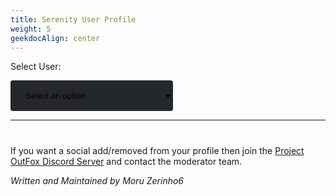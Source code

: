 ```yaml
---
title: Serenity User Profile
weight: 5
geekdocAlign: center
---
```


<style type="text/css">
.tg  {border-collapse:collapse;border-spacing:0;}
.tg td{border-color:black;border-style:solid;border-width:1px;font-family:Arial, sans-serif;font-size:14px;
  overflow:hidden;padding:10px 5px;word-break:normal;}
.tg th{border-color:black;border-style:solid;border-width:1px;font-family:Arial, sans-serif;font-size:14px;
  font-weight:normal;overflow:hidden;padding:10px 5px;word-break:normal;}
.tg .tg-0pky{border-color:inherit;text-align:left;vertical-align:top}
.tg .tg-0lax{text-align:left;vertical-align:top}

.glow-unique {
  text-shadow: 0 0 5px purple;
}

.glow-leaf {
  text-shadow: 0 0 5px green;
}

.glow-rare {
  text-shadow: 0 0 5px yellow;
}

.glow-basic {}

.glow-difficulty-novice {
  text-shadow: 0 0 2px blue;
}

.glow-difficulty-easy {
  text-shadow: 0 0 2px green;
}

.glow-difficulty-medium {
  text-shadow: 0 0 2px yellow;
}

.glow-difficulty-hard {
  text-shadow: 0 0 2px red;
}

.glow-difficulty-expert {
  text-shadow: 0 0 2px purple;
}

.glow-difficulty-edit {
  text-shadow: 0 0 2px grey;
}

.chart-detail {
  display: flex;
  flex-basis: 50%;
  justify-content: space-between;
  flex-direction: row;
  justify-content: center;
  margin-bottom: -20px;
  margin-top: -20px;
}

.chart-detail-name {
  align-self: start;
  flex-basis: 90%;
}

.chart-detail-name-disabled {
  align-self: start;
  flex-basis: 90%;
  color: #3f4142;
}

.chart-detail-value {
  align-self: end;
}

.chart-detail-value-disabled {
  align-self: end;
  color: #3f4142;
}

.chart-detail-div-section {
  display: flex;
  flex-direction: row;
  flex-wrap: wrap;
  justify-content: space-between;
  padding-right: 20px;
}

.chart-header-section-novice {
  display: flex;
  flex-direction: row;
  justify-content: space-between;
  border: 2px solid #094c6d;
}

.chart-section-novice {
  display: flex;
  width: 262px;
  border: 1px solid #0c91d5;
  background-color: #043049;
  flex-direction: column;
}

.chart-header-section-easy {
  display: flex;
  height: 30%;
  flex-direction: row;
  justify-content: space-between;
  border: 2px solid #046557;
}

.chart-section-easy {
  display: flex;
  width: 262px;
  border: 1px solid  #00d5a5;
  background-color: #004636;
  flex-direction: column;
}

.chart-header-section-medium {
  display: flex;
  height: 30%;
  flex-direction: row;
  justify-content: space-between;
  border: 2px solid #57401a;
}

.chart-section-medium {
  display: flex;
  width: 262px;
  border: 1px solid #d57100;
  background-color: #492500;
  flex-direction: column;
}

.chart-header-section-hard {
  display: flex;
  height: 30%;
  flex-direction: row;
  justify-content: space-between;
  border: 2px solid #541926;
}

.chart-section-hard {
  display: flex;
  width: 262px;
  border: 1px solid #d50721;
  background-color: #47020b;
  flex-direction: column;
}

.chart-header-section-expert {
  display: flex;
  height: 30%;
  flex-direction: row;
  justify-content: space-between;
  border: 2px solid #3b186d;
}

.chart-section-expert {
  display: flex;
  width: 262px;
  border: 1px solid #9406d5;
  background-color: #300249;
  flex-direction: column;
}

.chart-header-section-edit {
  display: flex;
  height: 30%;
  flex-direction: row;
  justify-content: space-between;
  border: 2px solid #33475f;
}

.chart-section-edit {
  display: flex;
  width: 262px;
  border: 1px solid #7f86b9;
  background-color: #2a2c3d;
  flex-direction: column;
}

.mode-charts-section {
  display: flex;
  justify-content: space-evenly;
  align-items: center;
  flex-wrap: wrap;
}

.chart-header-span-section {
  display: flex;
  flex-basis: 70%;
  flex-direction: column; 
  align-items: flex-start;
}

.glow {
  color: #fff;
  -webkit-animation: glow 1s ease-in-out;
}

@-webkit-keyframes glow {
  from {
    text-shadow: 0 0 10px #fff, 0 0 20px #fff, 0 0 30px #e60073, 0 0 40px #e60073, 0 0 50px #e60073
  }
  to {
    text-shadow: 0 0 20px #fff, 0 0 30px #ff4da6, 0 0 40px #ff4da6, 0 0 50px #ff4da6, 0 0 60px #ff4da6
  }
}
</style>

<label for="user-select">Select User:</label>

<select name="users" id="user-select" style="min-width: 260px; width: 30%; padding: 16px 20px; border: none; border-radius: 4px; background-color: #24282c;">
    <option value="">Select an option</option>
</select>

---

<h1 id="userName"></h1>

<div id= 'profileContent'>
<p>

<div id="tagsDiv" style="display: none;">
<h2>Tags</h2>

<div id='tagsRow' style="display: flex; flex-wrap: wrap; justify-items: center; justify-content: center; gap: 30px;">
</div>

</p>

<h2>Resume</h2>

<p id="userResume">Select user to view resume.</p>
<!-- Daniel Rotwind has submitted 93 charts, 4 songs and 9 graphics for Project OutFox Serenity.-->
<p id="userMostChartsForSong">Most Charted Song: Select User to View.</p>

<p id="userMostChartsForMode">Most Charted Mode: Select User to View</p>

</div>

<div id="socialsOuterDiv" style='display: none'>
  <h2>Socials</h2>
  <div id='socials' style="display: flex; flex-wrap: wrap; justify-items: center; justify-content: center; gap: 30px;">
  </div>
</div>

<div style="overflow-x:auto; display: none;" id="userSongSubmissionDiv">
<h2>Song Submissions</h2>
</div>

<div style="overflow-x:auto; display: none;" id="userGraphicSubmissionDiv">
<h2>Graphic Submissions</h2>
</div>

<div style="overflow-x:auto; display: none;" id="userChartSubmissionDiv">
<h2>Chart Submission</h2>
</div>

If you want a social add/removed from your profile then join the [Project OutFox Discord Server](https://discord.gg/cN4TjgQdcA) and contact the moderator team.

<div id="copyData" style="display: none;">
Want the data that we have stored for this profile? Click the button bellow and the JSON Object will be copied to your clipboard. (Tags not included!)
<div>
  <span class="gdoc-button gdoc-button--large">
    <a class="gdoc-button__link">
      Copy Data to Clipboard
    </a>
  </span>
</div>
</div>

_Written and Maintained by Moru Zerinho6_

<script src="https://unpkg.com/@popperjs/core@2">

</script>
<script src="https://unpkg.com/tippy.js@6">
  
</script>
<script>
const form = document.getElementById('user-select')
const userNameHeading = document.getElementById('userName')
const tagsDiv = document.getElementById('tagsDiv')
const tagsRow = document.getElementById('tagsRow')
const userResume = document.getElementById('userResume')
const userMostChartsForSong = document.getElementById('userMostChartsForSong')
const userMostChartsForMode = document.getElementById('userMostChartsForMode')
const userSongSubmissionDiv = document.getElementById('userSongSubmissionDiv')
const userGraphicSubmissionDiv = document.getElementById('userGraphicSubmissionDiv')
const userChartSubmissionDiv = document.getElementById('userChartSubmissionDiv')
const socialsDiv = document.getElementById('socials')
const socialsOuterDiv = document.getElementById('socialsOuterDiv')
const copyData = document.getElementById('copyData')
const dbURL = document.documentURI.split('meta')[0] + 'meta/serenity_db.json'
const main = async () => {
  const req = await fetch(dbURL)

  if (req.status !== 200) {
    console.error('Failed to get serenity data. Retrying.')
    main()
  }

  const serenityDb = await req.json()

  if (!serenityDb) {
    alert('Could not load serenity data, try reloading the page or contact the OutFox Team.')
    return
  }

  const allAvailableUsers = () => {
    const users = []
    serenityDb.volumes.forEach((volume) => {

      volume.music_authors.forEach((author) => {
        if (users.includes(author)) return

        users.push(author)
      })

      volume.chart_authors.forEach((author) => {
        if (users.includes(author)) return

        users.push(author)
      })

      volume.graphic_authors.forEach((author) => {
        if (users.includes(author)) return

        users.push(author)
      })
    })

    serenityDb.user_hall.forEach((user) => {
      if (users.includes(user.name)) return

      users.push(user.name)
    })

    return users.sort((a, b) => a.localeCompare(b))
  }

  const collectUserData = (user) => {
    const userData = {
      name: user,
      contributedToVolumes: [],
      contributedToSongs: [],
      contributedToModes: [],
      contributedToStyles: [],
      songContributions: [],
      graphicContributions: {},
      chartContributions: []
    }

    serenityDb.volumes.forEach((volume) => {
      if (volume.music_authors.includes(user) || volume.graphic_authors.includes(user) || volume.chart_authors.includes(user)) {
        userData.contributedToVolumes.push(volume.abrev)
      }

      volume.songs.forEach((song) => {
        if (!userData.contributedToSongs.includes(song.title) && (song.chart_authors.includes(user) || song.graphic_authors.includes(user) || song.chart_authors.includes(user))) {
          userData.contributedToSongs.push(song.title)
        }

        if (song.music_authors.includes(user)) {
          const songInfo = {
            volume,
            author: song.music_authors,
            title: song.title,
            length: song.length,
            genre: song.genre,
            bpm: song.bpm,
            license: song.license
          }
          userData.songContributions.push(songInfo)
        }

        if (song.graphics.background && (Array.isArray(song.graphics.background.author) ? song.graphics.background.author.includes(user) : song.graphics.background.author === user)) {
          if (!Object.keys(userData.graphicContributions).includes(song.title)) {
            userData.graphicContributions[song.title] = {}
          }

          userData.graphicContributions[song.title].background = song.graphics.background
        }

        if (song.graphics.jacket && (Array.isArray(song.graphics.jacket.author) ? song.graphics.jacket.author.includes(user) : song.graphics.jacket.author === user)) {
          if (!Object.keys(userData.graphicContributions).includes(song.title)) {
            userData.graphicContributions[song.title] = {}
          }

          userData.graphicContributions[song.title].jacket = song.graphics.jacket
        }

        if (song.graphics.banner && (Array.isArray(song.graphics.banner.author) ? song.graphics.banner.author.includes(user) : song.graphics.banner.author === user)) {
          if (!Object.keys(userData.graphicContributions).includes(song.title)) {
            userData.graphicContributions[song.title] = {}
          }

          userData.graphicContributions[song.title].banner = song.graphics.banner
        }

        if (song.graphics.bga && (Array.isArray(song.graphics.bga.author) ? song.graphics.bga.author.includes(user) : song.graphics.bga.author === user)) {
          if (!Object.keys(userData.graphicContributions).includes(song.title)) {
            userData.graphicContributions[song.title] = {}
          }

          userData.graphicContributions[song.title].bga = song.graphics.bga
        }

        const modes = Object.keys(song.charts)

        modes.forEach((mode) => {
          const styles = Object.keys(song.charts[mode])

          styles.forEach((style) => {
            const styleCharts = song.charts[mode][style]
            
            styleCharts.forEach((chart) => {
              const isAuthor = Array.isArray(chart.author) ? chart.author.includes(user) : chart.author === user

              if (!isAuthor) return
                
              if (!userData.contributedToModes.includes(mode)) {
                userData.contributedToModes.push(mode)
              }

              if (!userData.contributedToModes.includes(mode)) {
                userData.contributedToModes.push(mode)
              }

              const chartInfo = {
                song: song.title,
                mode,
                style,
                chart_data: chart
              }

              userData.chartContributions.push(chartInfo)
            })
          })
        })
      })
    })

    return userData
  }

  const collectUserTags = (userData) => {
    let tagsList = []
    const addTag = (tag) => {
      if (tagsList.includes(tag)) return

      tagsList.push(tag)
    }

    if (serenityDb.user_hall.find(u => u.name === userData.name)) {
      const user = serenityDb.user_hall.find(u => u.name === userData.name)

      if (Array.isArray(user.pretags)) {
        tagsList = user.pretags
      }
    }

    let songsInSerenity = 0

    serenityDb.volumes.forEach((volume) => {
      songsInSerenity += volume.songs.length
    })

    if (userData.contributedToSongs.length === songsInSerenity) {
      addTag('CONTENT_BRINGER')
      addTag('CONSTANT_VISIT')
    }

    const serenityVolumes = serenityDb.volumes.length
    if (userData.contributedToVolumes.length === serenityVolumes) {
      addTag('CONSTANT_VISIT')
    }

    const songsWithGraphicContribution = Object.keys(userData.graphicContributions)
    if (songsWithGraphicContribution.find((song) => Object.keys(userData.graphicContributions[song]).includes('bga'))) {
      addTag('SERENITY_VISION')
    }

    if (userData.songContributions.length > 0) {
      addTag('SERENITY_VOICE')

      const songInVolumes = []
      userData.songContributions.forEach((song) => {

        if (!songInVolumes.includes(song.volume)) {
          songInVolumes.push(song.volume)
        }

        if (Array.isArray(song.author) && song.author.length > 1) {
          addTag('VOICE_TO_SHARE')
        }
      })

      if (songInVolumes.length > 1) {
        addTag('VOICE_RETURN')
      }
    }

    const songsContributed = Object.keys(userData.graphicContributions)
    if (songsContributed.length > 0) {
      addTag('SERENITY_ARTIST')

      if (songsContributed.length > 2) {
        addTag('COLOR_MARK')
      }
    }

    if (userData.chartContributions.length > 0) {
      addTag('CHART_ARTIST')

      userData.contributedToModes.forEach((mode) => {
        const modeChartCount = userData.chartContributions.filter((chart) => chart.mode === mode).length
        let hasHigherChartCount = false
  
        users.forEach((userNameFromList) => {
          if (hasHigherChartCount) return
          if (userNameFromList === userData.name) return
          const userFromList = collectUserData(userNameFromList)
          if (!userFromList.contributedToModes.includes(mode)) return

          const modeChartCountFromUser =  userFromList.chartContributions.filter((chartFromUser) => chartFromUser.mode === mode).length

          if (modeChartCountFromUser > modeChartCount) {
            hasHigherChartCount = true
          }
        })

        if (!hasHigherChartCount) {
          addTag(`${mode.toUpperCase()}_GOD`)
        }
      })
    }

    if (['CHART_ARTIST', 'SERENITY_ARTIST', 'SERENITY_VOICE'].every(e => tagsList.includes(e))) {
      addTag('SUPREME')
    }

    return tagsList
  }

  const users = allAvailableUsers()

  users.forEach((user) => {
    const optionElement = document.createElement('option')
    optionElement.setAttribute('value', user)

    const thisUserTags = collectUserTags(collectUserData(user))
    optionElement.innerText = thisUserTags.length > 0 ? `${user} - ${thisUserTags.length} Tags`: user

    form.appendChild(optionElement)
  })

  const resumeContribution = (user, charts, graphics, songs) => {
    let finalString = ''

    if (1 > charts && 1 > graphics && 1 > songs) {
      return `${user} has contributed to OutFox Serenity in some way that is not creating chart/graphic or songs.`
    }

    if (charts > 0) {
      finalString += charts > 1 ? `${charts} charts` : `${charts} chart`
    }

    if (graphics > 0) {
      if (finalString === '') {
        finalString = graphics > 1 ? `${graphics} graphics` : `${graphics} graphic`
      } else {
        finalString += graphics > 1 ? `, ${graphics} graphics` : `, ${graphics} graphic`
      }
    }

    if (songs > 0) {
      if (finalString === '') {
        finalString = songs > 1 ? `${songs} songs` : `${songs} song`
      } else {
        finalString += songs > 1 ? ` and ${songs} songs` : ` and ${songs} song`
      }
    }

    return finalString
  }

  form.addEventListener('change', (user) => {
    const userName = user.target.value
    if (!userName) return
    const userContributionData = collectUserData(userName)
    const userTags = collectUserTags(userContributionData)

    userNameHeading.innerText = userName
    // Tags
    if (1 > userTags.length) {
      tagsDiv.setAttribute('style', 'display: none;')
    } else {
      tagsRow.innerHTML = ''
      userTags.forEach((tag) => {
        const span = document.createElement('span')
        span.setAttribute('id', tag)

        const a = document.createElement('a')
        a.setAttribute('class', 'gdoc-button__link')
        
        const tagObj = serenityDb.honor_tags.find((t) => t.tag === tag)

        a.innerText = tagObj.name
        span.setAttribute('class', `gdoc-button gdoc-button--large glow-${tagObj.rarity}${tagObj.rarity === 'unique' ? ' glow' : ''}`)

        span.appendChild(a)
        tagsRow.appendChild(span)

        const capitalizeRarity = tagObj.rarity[0].toUpperCase() + tagObj.rarity.slice(1, tagObj.rarity.length)
        tippy(`#${tag}`, {
          content: `${capitalizeRarity}: ${tagObj.explanation}`
        })
      })
      tagsDiv.setAttribute('style', '')
    }

    // Contribution Resume
    let graphicContributions = 0

    Object.keys(userContributionData.graphicContributions).forEach((song) => {
      graphicContributions += Object.keys(userContributionData.graphicContributions[song]).length
    })

    const contributionResume = resumeContribution(userName, userContributionData.chartContributions.length, graphicContributions, userContributionData.songContributions.length)
    userResume.innerText = contributionResume.startsWith(userName) ? contributionResume : `${userName} has created ${contributionResume} for OutFox Serenity`

    // Chart/Song chart count
    const songChartCount = {}
    const modeChartCount = {}

    userContributionData.chartContributions.forEach((chart) => {
      if (!songChartCount[chart.song]) {
        songChartCount[chart.song] = 1
      } else {
        songChartCount[chart.song] += 1
      }

      if (!modeChartCount[chart.mode]) {
        modeChartCount[chart.mode] = 1
      } else {
        modeChartCount[chart.mode] += 1
      }
    })

    const songsWithCharts = Object.keys(songChartCount)
    const songsChartCount = Object.values(songChartCount)
    const songWithMostChart = songsWithCharts[songsChartCount.indexOf(Math.max(...songsChartCount))]

    const modesWithCharts = Object.keys(modeChartCount)
    const modesChartCount = Object.values(modeChartCount)
    const modeWithMostChart = modesWithCharts[modesChartCount.indexOf(Math.max(...modesChartCount))]

    userMostChartsForSong.innerText = `Most Charted Song: ${songWithMostChart ? songWithMostChart + ` (${Math.max(...songsChartCount)} charts)` : 'None'}`
    userMostChartsForMode.innerText = `Most Charted Mode: ${modeWithMostChart ? modeWithMostChart + ` (${Math.max(...modesChartCount)} charts)`: 'None'}`

    // Songs Submission
    if (1 > userContributionData.songContributions.length) {
      userSongSubmissionDiv.setAttribute('style', 'display: none;')
    } else {
      userSongSubmissionDiv.innerHTML = ''
      
      const songSubmissionsHeading2 = document.createElement('h2')
      songSubmissionsHeading2.innerText = 'Song Submissions'

      const table = document.createElement('table')
      table.setAttribute('class', 'tg')

      const thead = document.createElement('thead')
      const theadTr = document.createElement('tr')

      const thSongName = document.createElement('th')
      thSongName.setAttribute('class', 'tg-0pky')
      thSongName.innerText = 'Song Name'

      const thDuration = document.createElement('th')
      thDuration.setAttribute('class', 'tg-0pky')
      thDuration.innerText = 'Duration'

      const thLicense = document.createElement('th')
      thLicense.setAttribute('class', 'tg-0pky')
      thLicense.innerText = 'License'

      theadTr.appendChild(thSongName)
      theadTr.appendChild(thDuration)
      theadTr.appendChild(thLicense)
      thead.appendChild(theadTr)

      const tbody = document.createElement('tbody')
      
      userContributionData.songContributions.forEach((song) => {
        const songTr = document.createElement('tr')
        const songNameTd = document.createElement('td')
        const durationTd = document.createElement('td')
        const licenseTd = document.createElement('td')

        songNameTd.innerText = song.title
        songNameTd.setAttribute('class' , 'tg-0pky')

        durationTd.innerText = song.length
        durationTd.setAttribute('class' , 'tg-0pky')

        licenseTd.innerText = song.license || 'Not Specified'
        licenseTd.setAttribute('class' , 'tg-0pky')

        songTr.appendChild(songNameTd)
        songTr.appendChild(durationTd)
        songTr.appendChild(licenseTd)

        tbody.appendChild(songTr)
      })

      table.appendChild(thead)
      table.appendChild(tbody)

      userSongSubmissionDiv.appendChild(songSubmissionsHeading2)
      userSongSubmissionDiv.appendChild(table)
      userSongSubmissionDiv.setAttribute('style', 'overflow-x:auto;')
    }

    // Graphics Submission
    if (1 > graphicContributions) {
      userGraphicSubmissionDiv.setAttribute('style', 'display: none;')
    } else {
      userGraphicSubmissionDiv.innerHTML = ''
      
      const graphicSubmissionsHeading2 = document.createElement('h2')
      graphicSubmissionsHeading2.innerText = 'Graphic Submissions'

      const table = document.createElement('table')
      table.setAttribute('class', 'tg')

      const thead = document.createElement('thead')
      const theadTr = document.createElement('tr')

      const thGraphicType = document.createElement('th')
      thGraphicType.setAttribute('class', 'tg-0pky')
      thGraphicType.innerText = 'Graphic Type'

      const thSong = document.createElement('th')
      thSong.setAttribute('class', 'tg-0pky')
      thSong.innerText = 'Song'

      const thLicense = document.createElement('th')
      thLicense.setAttribute('class', 'tg-0pky')
      thLicense.innerText = 'License'

      theadTr.appendChild(thGraphicType)
      theadTr.appendChild(thSong)
      theadTr.appendChild(thLicense)
      thead.appendChild(theadTr)

      const tbody = document.createElement('tbody')
      const songsWithGraphicContribution = Object.keys(userContributionData.graphicContributions)
      
      songsWithGraphicContribution.forEach((song) => {
        let licenses = []
        const submittedGraphicTypes = []
        const songGraphics = userContributionData.graphicContributions[song]
        const graphicTypes = Object.keys(songGraphics)

        graphicTypes.forEach((graphic) => {
          if (Array.isArray(songGraphics[graphic].license)) {
            songGraphics[graphic].license.forEach((license) => {
              if (!licenses.includes(license)) {
                licenses.push(license)
              }
            })
          } else {
            if (!licenses.includes(songGraphics[graphic].license)) {
              licenses.push(songGraphics[graphic].license)
            }
          }

          submittedGraphicTypes.push(graphic === 'bga' ? graphic.toUpperCase() : graphic[0].toUpperCase() + graphic.slice(1, graphic.length))
        })

        const graphicSectionTr = document.createElement('tr')
        const graphicTypeTd = document.createElement('td')
        const songTd = document.createElement('td')
        const licenseTd = document.createElement('td')

        graphicTypeTd.innerText = submittedGraphicTypes.join(', ')
        graphicTypeTd.setAttribute('class' , 'tg-0pky')

        songTd.innerText = song
        songTd.setAttribute('class' , 'tg-0pky')

        licenseTd.innerText = licenses.join(', ')
        licenseTd.setAttribute('class' , 'tg-0pky')

        graphicSectionTr.appendChild(graphicTypeTd)
        graphicSectionTr.appendChild(songTd)
        graphicSectionTr.appendChild(licenseTd)

        tbody.appendChild(graphicSectionTr)
      })

      table.appendChild(thead)
      table.appendChild(tbody)

      userGraphicSubmissionDiv.appendChild(graphicSubmissionsHeading2)
      userGraphicSubmissionDiv.appendChild(table)
      userGraphicSubmissionDiv.setAttribute('style', 'overflow-x:auto;')
    }

    // Chart Submission
    if (1 > userContributionData.chartContributions.length) {
      userChartSubmissionDiv.setAttribute('style', 'display: none;')
    } else {
      userChartSubmissionDiv.innerHTML = ''
      
      const chartSubmissionsHeading2 = document.createElement('h2')
      chartSubmissionsHeading2.innerText = 'Chart Submissions'

      const songsChartDiv = document.createElement('div')
      const songsCharted = userContributionData.chartContributions.reduce((accumulator, currentChart) => {
        if (!accumulator.find((e) => e === currentChart.song)) {
          accumulator.push(currentChart.song)
        }
        
        return accumulator
      }, [])

      songsCharted.forEach((songName) => {
        const songHeading = document.createElement('h3')
        songHeading.innerText = songName

        const modesChartedForThisSong = userContributionData.chartContributions.reduce((accumulator, currentChart) => {
          if (currentChart.song === songName && !accumulator.find((e) => e === currentChart.mode)) {
            accumulator.push(currentChart.mode)
          }
          return accumulator
        }, [])

        songsChartDiv.appendChild(songHeading)
        modesChartedForThisSong.forEach((modeName) => {
          const modeHeading = document.createElement('h4')
          modeHeading.innerText = modeName
          songsChartDiv.appendChild(modeHeading)

          const modeChartsSectionDiv = document.createElement('div')
          modeChartsSectionDiv.setAttribute('class', 'mode-charts-section')

          const chartsForThisModeAndSong = userContributionData.chartContributions.filter((chart) => {
            if (chart.song === songName && chart.mode === modeName) {
              return chart
            }
          })

          chartsForThisModeAndSong.forEach((chart) => {
            const chartSectionDiv = document.createElement('div')
            chartSectionDiv.setAttribute('class', `chart-section-${chart.chart_data.difficulty.toLowerCase()}`)
            chartSectionDiv.setAttribute('style', 'margin-bottom: 20px;')

            const chartHeaderSectionDiv = document.createElement('div')
            chartHeaderSectionDiv.setAttribute('class', `chart-header-section-${chart.chart_data.difficulty.toLowerCase()}`)

            const chartHeaderSpan = document.createElement('span')
            chartHeaderSpan.setAttribute('class', 'chart-header-span-section')

            const difficultyNameHeading = document.createElement('h3')
            difficultyNameHeading.setAttribute('style', 'padding-left: 15px; margin-bottom: -25px;')
            difficultyNameHeading.innerText = chart.chart_data.difficulty

            const styleNameHeading = document.createElement('h4')
            styleNameHeading.setAttribute('style', 'padding-left: 15px;')
            styleNameHeading.innerText = chart.style

            chartHeaderSpan.appendChild(difficultyNameHeading)
            chartHeaderSpan.appendChild(styleNameHeading)

            const meterHeading = document.createElement('h1')
            meterHeading.setAttribute('style', 'padding-right: 15px;')
            meterHeading.innerText = chart.chart_data.meter

            chartHeaderSectionDiv.appendChild(chartHeaderSpan)
            chartHeaderSectionDiv.appendChild(meterHeading)

            chartSectionDiv.appendChild(chartHeaderSectionDiv)

            //// - Details

            const chartDetailSectionDiv = document.createElement('div')
            chartDetailSectionDiv.setAttribute('class', 'chart-detail-div-section')

            const chartData = chart.chart_data.chart_info
            const [
              taps, hands, jumps, rolls, 
              holds, lifts, mines, fakes
            ] = 
            [
              chartData.notes, chartData.hands, chartData.jumps, chartData.rolls,
              chartData.holds, chartData.lifts, chartData.mines, chartData.fakes
            ]
            const detailNames = ['TAPS', 'HANDS', 'JUMPS', 'ROLLS', 'HOLDS', 'LIFTS', 'MINES', 'FAKES']
            const detailValues = [taps, hands, jumps, rolls, holds, lifts, mines, fakes]

            for (let i = 0; i < detailNames.length; i++) {
              const chartDetail = document.createElement('div')
              chartDetail.setAttribute('class', 'chart-detail')

              const valueMatters = !!detailValues[i]
              const detailNameHeading = document.createElement('h4')
              detailNameHeading.setAttribute('class', `chart-detail-name${valueMatters ? '' : '-disabled'}`)
              detailNameHeading.innerText = detailNames[i] + ':'

              const detailValueHeading = document.createElement('h4')
              detailValueHeading.setAttribute('class', `chart-detail-value${valueMatters ? '' : '-disabled'}`)
              detailValueHeading.innerText = detailValues[i] || 0

              chartDetail.appendChild(detailNameHeading)
              chartDetail.appendChild(detailValueHeading)
              chartDetailSectionDiv.appendChild(chartDetail)
            }

            chartSectionDiv.appendChild(chartDetailSectionDiv)
            modeChartsSectionDiv.appendChild(chartSectionDiv)
          })

          songsChartDiv.appendChild(modeChartsSectionDiv)
        })
      })

      /*
        song: song.title,
        mode,
        style,
        chart_data: chart
      */

      /*
      const table = document.createElement('table')
      table.setAttribute('class', 'tg')

      const thead = document.createElement('thead')
      const theadTr = document.createElement('tr')

      const thSongName = document.createElement('th')
      thSongName.setAttribute('class', 'tg-0pky')
      thSongName.innerText = 'Song'

      const thMode = document.createElement('th')
      thMode.setAttribute('class', 'tg-0pky')
      thMode.innerText = 'Mode'

      const thStyle = document.createElement('th')
      thStyle.setAttribute('class', 'tg-0pky')
      thStyle.innerText = 'Style'

      const thDifficulty = document.createElement('th')
      thDifficulty.setAttribute('class', 'tg-0lax')
      thDifficulty.innerText = 'Difficulty'

      const thMeter = document.createElement('th')
      thMeter.setAttribute('class', 'tg-0lax')
      thMeter.innerText = 'Meter'

      theadTr.appendChild(thSongName)
      theadTr.appendChild(thMode)
      theadTr.appendChild(thStyle)
      theadTr.appendChild(thDifficulty)
      theadTr.appendChild(thMeter)
      thead.appendChild(theadTr)

      const tbody = document.createElement('tbody')

      userContributionData.chartContributions.forEach((chart) => {
        
        const chartTr = document.createElement('tr')
        const songTd = document.createElement('td')
        const modeTd = document.createElement('td')
        const styleTd = document.createElement('td')
        const difficultyTd = document.createElement('td')
        const meterTd = document.createElement('td')

        songTd.innerText = chart.song
        songTd.setAttribute('class' , 'tg-0pky')

        modeTd.innerText = chart.mode
        modeTd.setAttribute('class' , 'tg-0pky')

        styleTd.innerText = chart.style
        styleTd.setAttribute('class' , 'tg-0pky')

        difficultyTd.innerText = chart.chart_data.difficulty
        difficultyTd.setAttribute('class' , `tg-0pky glow-difficulty-${chart.chart_data.difficulty.toLowerCase()}`)

        meterTd.innerText = chart.chart_data.meter
        meterTd.setAttribute('class' , 'tg-0pky')

        chartTr.appendChild(songTd)
        chartTr.appendChild(modeTd)
        chartTr.appendChild(styleTd)
        chartTr.appendChild(difficultyTd)
        chartTr.appendChild(meterTd)

        tbody.appendChild(chartTr)
      })

      table.appendChild(thead)
      table.appendChild(tbody)

      userChartSubmissionDiv.appendChild(chartSubmissionsHeading2)
      userChartSubmissionDiv.appendChild(table)
      userChartSubmissionDiv.setAttribute('style', 'overflow-x:auto;')
      */

      userChartSubmissionDiv.appendChild(chartSubmissionsHeading2)
      userChartSubmissionDiv.appendChild(songsChartDiv)
      userChartSubmissionDiv.setAttribute('style', '')
    }

    // Socials
    const userHall = serenityDb.user_hall.find((u) => u.name === userName)

    if (userHall && userHall.socials) {
      socialsDiv.innerHTML = ''
      const socials = Object.keys(userHall.socials)

      socials.forEach((social) => {
        const capitalizeSocial = social[0].toUpperCase() + social.slice(1, social.length)
        const span = document.createElement('span')
        span.setAttribute('class', 'gdoc-button gdoc-button--large')

        const a = document.createElement('a')
        a.setAttribute('class', 'gdoc-button__link')
        a.setAttribute('href', userHall.socials[social])
        a.setAttribute('target', '_blank')
        a.innerText = capitalizeSocial

        span.appendChild(a)
        socialsDiv.appendChild(span)
      })
      socialsOuterDiv.setAttribute('style', '')
    } else {
      socialsDiv.innerHTML = ''
      socialsOuterDiv.setAttribute('style', 'display: none;')
    }

    // Copy to Clipboard
    copyData.setAttribute('style', '')
    copyData.addEventListener('click', () => {
      navigator.clipboard.writeText(JSON.stringify(userContributionData))
    })
  })
}

main()
</script>
